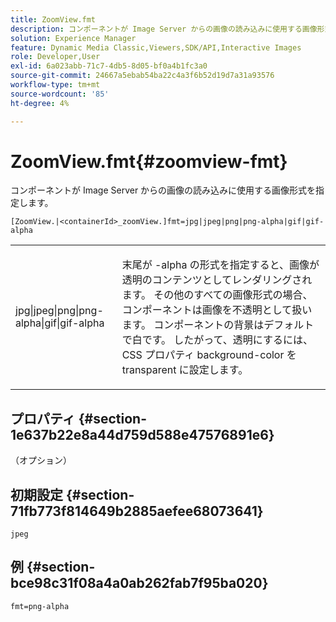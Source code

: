 ```yaml
---
title: ZoomView.fmt
description: コンポーネントが Image Server からの画像の読み込みに使用する画像形式を指定します。
solution: Experience Manager
feature: Dynamic Media Classic,Viewers,SDK/API,Interactive Images
role: Developer,User
exl-id: 6a023abb-71c7-4db5-8d05-bf0a4b1fc3a0
source-git-commit: 24667a5ebab54ba22c4a3f6b52d19d7a31a93576
workflow-type: tm+mt
source-wordcount: '85'
ht-degree: 4%

---
```


# ZoomView.fmt{#zoomview-fmt}

コンポーネントが Image Server からの画像の読み込みに使用する画像形式を指定します。

`[ZoomView.|<containerId>_zoomView.]fmt=jpg|jpeg|png|png-alpha|gif|gif-alpha`

<table id="table_441553CD34C94A58A9D7CBF772DEDDB6"> 
 <tbody> 
  <tr> 
   <td colname="col1"> <p> <span class="codeph"> jpg|jpeg|png|png-alpha|gif|gif-alpha</span> </p> </td> 
   <td colname="col2"> <p> 末尾が <span class="codeph"> -alpha</span> の形式を指定すると、画像が透明のコンテンツとしてレンダリングされます。 その他のすべての画像形式の場合、コンポーネントは画像を不透明として扱います。 コンポーネントの背景はデフォルトで白です。 したがって、透明にするには、CSS プロパティ <span class="codeph"> background-color</span> を <span class="codeph"> transparent</span> に設定します。 </p> </td> 
  </tr> 
 </tbody> 
</table>

## プロパティ {#section-1e637b22e8a44d759d588e47576891e6}

（オプション）

## 初期設定 {#section-71fb773f814649b2885aefee68073641}

`jpeg`

## 例 {#section-bce98c31f08a4a0ab262fab7f95ba020}

`fmt=png-alpha`
